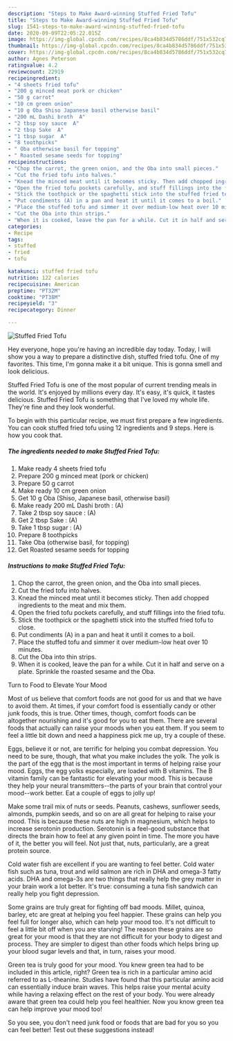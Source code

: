 ```yaml
---
description: "Steps to Make Award-winning Stuffed Fried Tofu"
title: "Steps to Make Award-winning Stuffed Fried Tofu"
slug: 1541-steps-to-make-award-winning-stuffed-fried-tofu
date: 2020-09-09T22:05:22.015Z
image: https://img-global.cpcdn.com/recipes/8ca4b834d5786ddf/751x532cq70/stuffed-fried-tofu-recipe-main-photo.jpg
thumbnail: https://img-global.cpcdn.com/recipes/8ca4b834d5786ddf/751x532cq70/stuffed-fried-tofu-recipe-main-photo.jpg
cover: https://img-global.cpcdn.com/recipes/8ca4b834d5786ddf/751x532cq70/stuffed-fried-tofu-recipe-main-photo.jpg
author: Agnes Peterson
ratingvalue: 4.2
reviewcount: 22919
recipeingredient:
- "4 sheets fried tofu"
- "200 g minced meat pork or chicken"
- "50 g carrot"
- "10 cm green onion"
- "10 g Oba Shiso Japanese basil otherwise basil"
- "200 mL Dashi broth  A"
- "2 tbsp soy sauce  A"
- "2 tbsp Sake  A"
- "1 tbsp sugar  A"
- "8 toothpicks"
- " Oba otherwise basil for topping"
- " Roasted sesame seeds for topping"
recipeinstructions:
- "Chop the carrot, the green onion, and the Oba into small pieces."
- "Cut the fried tofu into halves."
- "Knead the minced meat until it becomes sticky. Then add chopped ingredients to the meat and mix them."
- "Open the fried tofu pockets carefully, and stuff fillings into the fried tofu."
- "Stick the toothpick or the spaghetti stick into the stuffed fried tofu to close."
- "Put condiments (A) in a pan and heat it until it comes to a boil."
- "Place the stuffed tofu and simmer it over medium-low heat over 10 minutes."
- "Cut the Oba into thin strips."
- "When it is cooked, leave the pan for a while. Cut it in half and serve on a plate. Sprinkle the roasted sesame and the Oba."
categories:
- Recipe
tags:
- stuffed
- fried
- tofu

katakunci: stuffed fried tofu 
nutrition: 122 calories
recipecuisine: American
preptime: "PT32M"
cooktime: "PT38M"
recipeyield: "3"
recipecategory: Dinner

---
```



![Stuffed Fried Tofu](https://img-global.cpcdn.com/recipes/8ca4b834d5786ddf/751x532cq70/stuffed-fried-tofu-recipe-main-photo.jpg)

Hey everyone, hope you're having an incredible day today. Today, I will show you a way to prepare a distinctive dish, stuffed fried tofu. One of my favorites. This time, I'm gonna make it a bit unique. This is gonna smell and look delicious.



Stuffed Fried Tofu is one of the most popular of current trending meals in the world. It's enjoyed by millions every day. It's easy, it's quick, it tastes delicious. Stuffed Fried Tofu is something that I've loved my whole life. They're fine and they look wonderful.


To begin with this particular recipe, we must first prepare a few ingredients. You can cook stuffed fried tofu using 12 ingredients and 9 steps. Here is how you cook that.

<!--inarticleads1-->

##### The ingredients needed to make Stuffed Fried Tofu:

1. Make ready 4 sheets fried tofu
1. Prepare 200 g minced meat (pork or chicken)
1. Prepare 50 g carrot
1. Make ready 10 cm green onion
1. Get 10 g Oba (Shiso, Japanese basil, otherwise basil)
1. Make ready 200 mL Dashi broth : (A)
1. Take 2 tbsp soy sauce : (A)
1. Get 2 tbsp Sake : (A)
1. Take 1 tbsp sugar : (A)
1. Prepare 8 toothpicks
1. Take  Oba (otherwise basil, for topping)
1. Get  Roasted sesame seeds for topping




<!--inarticleads2-->

##### Instructions to make Stuffed Fried Tofu:

1. Chop the carrot, the green onion, and the Oba into small pieces.
1. Cut the fried tofu into halves.
1. Knead the minced meat until it becomes sticky. Then add chopped ingredients to the meat and mix them.
1. Open the fried tofu pockets carefully, and stuff fillings into the fried tofu.
1. Stick the toothpick or the spaghetti stick into the stuffed fried tofu to close.
1. Put condiments (A) in a pan and heat it until it comes to a boil.
1. Place the stuffed tofu and simmer it over medium-low heat over 10 minutes.
1. Cut the Oba into thin strips.
1. When it is cooked, leave the pan for a while. Cut it in half and serve on a plate. Sprinkle the roasted sesame and the Oba.




Turn to Food to Elevate Your Mood


Most of us believe that comfort foods are not good for us and that we have to avoid them. At times, if your comfort food is essentially candy or other junk foods, this is true. Other times, though, comfort foods can be altogether nourishing and it's good for you to eat them. There are several foods that actually can raise your moods when you eat them. If you seem to feel a little bit down and need a happiness pick me up, try a couple of these.

Eggs, believe it or not, are terrific for helping you combat depression. You need to be sure, though, that what you make includes the yolk. The yolk is the part of the egg that is the most important in terms of helping raise your mood. Eggs, the egg yolks especially, are loaded with B vitamins. The B vitamin family can be fantastic for elevating your mood. This is because they help your neural transmitters--the parts of your brain that control your mood--work better. Eat a couple of eggs to jolly up!

Make some trail mix of nuts or seeds. Peanuts, cashews, sunflower seeds, almonds, pumpkin seeds, and so on are all great for helping to raise your mood. This is because these nuts are high in magnesium, which helps to increase serotonin production. Serotonin is a feel-good substance that directs the brain how to feel at any given point in time. The more you have of it, the better you will feel. Not just that, nuts, particularly, are a great protein source.

Cold water fish are excellent if you are wanting to feel better. Cold water fish such as tuna, trout and wild salmon are rich in DHA and omega-3 fatty acids. DHA and omega-3s are two things that really help the grey matter in your brain work a lot better. It's true: consuming a tuna fish sandwich can really help you fight depression. 

Some grains are truly great for fighting off bad moods. Millet, quinoa, barley, etc are great at helping you feel happier. These grains can help you feel full for longer also, which can help your mood too. It's not difficult to feel a little bit off when you are starving! The reason these grains are so great for your mood is that they are not difficult for your body to digest and process. They are simpler to digest than other foods which helps bring up your blood sugar levels and that, in turn, raises your mood.

Green tea is truly good for your mood. You knew green tea had to be included in this article, right? Green tea is rich in a particular amino acid referred to as L-theanine. Studies have found that this particular amino acid can essentially induce brain waves. This helps raise your mental acuity while having a relaxing effect on the rest of your body. You were already aware that green tea could help you feel healthier. Now you know green tea can help improve your mood too!

So you see, you don't need junk food or foods that are bad for you so you can feel better! Test out  these suggestions  instead!

